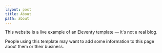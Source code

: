 ```yaml
---
layout: post
title: About
path: about
---
```


This website is a live example of an Eleventy template — it's not a real blog.

People using this template may want to add some information to this page about them or their business.
